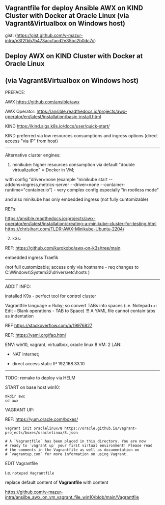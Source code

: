 ## Vagrantfile for deploy Ansible AWX on KIND Cluster with Docker at Oracle Linux (via Vagrant&Virtualbox on Windows host)

gist:  (https://gist.github.com/v-mazur-intra/e3f2fbb7b473accfacd2e35bc2b0dc7c)

## Deploy AWX on KIND Cluster with Docker at Oracle Linux
## (via Vagrant&Virtualbox on Windows host)

PREFACE:

AWX https://github.com/ansible/awx 

AWX Operator: https://ansible.readthedocs.io/projects/awx-operator/en/latest/installation/basic-install.html

KIND https://kind.sigs.k8s.io/docs/user/quick-start/ 

KIND preferred via low resources consumptions and ingress options (direct access "via IP" from host)

- - -
Alternative cluster engines:

1) minikube:
higher resources consumption via default "double virtualization" = Docker in VM;

with config "driver=none (example "minikube start --addons=ingress,metrics-server --driver=none  --container-runtime="container.io") - very complex config especially "in rootless mode"

and also minikube has only embedded ingress (not fully cuntomizable)

REFs:

https://ansible.readthedocs.io/projects/awx-operator/en/latest/installation/creating-a-minikube-cluster-for-testing.html
https://chrisjhart.com/TLDR-AWX-Minikube-Ubuntu-2204/ 

2) k3s:

REF: https://github.com/kurokobo/awx-on-k3s/tree/main 

embedded ingress Traefik

(not full customizable; access only via hostname - req changes to C:\Windows\System32\drivers\etc\hosts )

- - -
ADDIT INFO:

installed K9s - perfect tool for control cluster

Vagrantfile language = Ruby; so convert TABs into spaces (i.e. Notepad++: Edit - Blank operations - TAB to Space)
!!! A YAML file cannot contain tabs as indentation 

REF https://stackoverflow.com/a/19976827

REF: https://yaml.org/faq.html 


ENV: win10, vagrant, virtualbox, oracle linux 8
VM: 2 LAN:
* NAT Internet;

* direct access static IP 192.168.33.10

- - - 

TODO:
remake to deploy via HELM

START
on base host win10:

```
mkdir awx
cd awx
```
VAGRANT UP:

REF: https://yum.oracle.com/boxes/

`vagrant init oraclelinux/8 https://oracle.github.io/vagrant-projects/boxes/oraclelinux/8.json`
```
# A `Vagrantfile` has been placed in this directory. You are now
# ready to `vagrant up` your first virtual environment! Please read
# the comments in the Vagrantfile as well as documentation on
# `vagrantup.com` for more information on using Vagrant.
```
EDIT Vagrantfile

i.e. `notepad Vagrantfile`

replace default content of **Vagrantfile** with content

https://github.com/v-mazur-intra/ansilbe_awx_on_vm_vagrant_file_win10/blob/main/Vagrantfile

